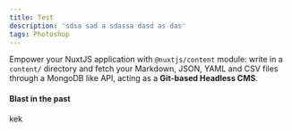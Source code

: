 ```yaml
---
title: Test
description: 'sdsa sad a sdassa dasd as das'
tags: Photoshop
---
```


Empower your NuxtJS application with `@nuxtjs/content` module: write in a `content/` directory and fetch your Markdown, JSON, YAML and CSV files through a MongoDB like API, acting as a **Git-based Headless CMS**.

#### Blast in the past

kek